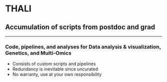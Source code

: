 # THALI
## Accumulation of scripts from postdoc and grad
-------------

### Code, pipelines, and analyses for Data analysis & visualization, Genetics, and Multi-Omics
* Consists of custom scripts and pipelines
* Redundancy is inevitable since uncurated
* No warranty, use at your own responsibility
